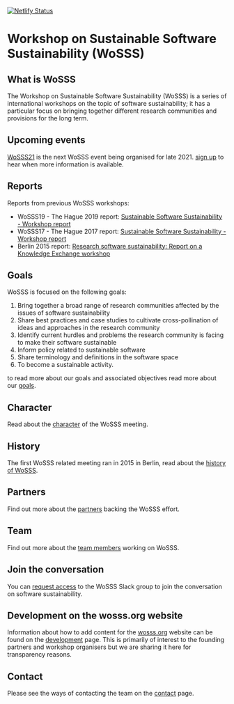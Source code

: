 [![Netlify Status](https://api.netlify.com/api/v1/badges/d286fb09-75f2-4a9b-a53b-9110d3b6bfd4/deploy-status)](https://app.netlify.com/sites/zen-ramanujan-19df89/deploys)

# Workshop on Sustainable Software Sustainability (WoSSS)

## What is WoSSS 
The Workshop on Sustainable Software Sustainability (WoSSS) is a series of international workshops on the topic of software sustainability; it has a particular focus on bringing together different research communities and provisions for the long term.

## Upcoming events
[WoSSS21](content/wosss21) is the next WoSSS event being organised for late 2021. [sign up](https://bit.ly/wosss21-expression-of-interest) to hear when more information is available.

## Reports
Reports from previous WoSSS workshops:

 + WoSSS19 - The Hague 2019 report: [Sustainable Software Sustainability - Workshop report](https://zenodo.org/record/3922155)
 + WoSSS17 - The Hague 2017 report: [Sustainable Software Sustainability - Workshop report](https://doi.org/10.17026/dans-xfe-rn2w)
 + Berlin 2015 report: [Research software sustainability: Report on a Knowledge Exchange workshop](https://www.knowledge-exchange.info/event/software-sustainability)

## Goals
WoSSS is focused on the following goals:

1. Bring together a broad range of research communities affected by the issues of software sustainability
2. Share best practices and case studies to cultivate cross-pollination of ideas and approaches in the research community
3. Identify current hurdles and problems the research community is facing to make their software sustainable
4. Inform policy related to sustainable software
5. Share terminology and definitions in the software space
6. To become a sustainable activity.

to read more about our goals and associated objectives read more about our [goals](content/goals).

## Character
Read about the [character](content/character) of the WoSSS meeting.

## History
The first WoSSS related meeting ran in 2015 in Berlin, read about the [history of WoSSS](content/history).

## Partners
Find out more about the [partners](content/partners) backing the WoSSS effort.

## Team
Find out more about the [team members](content/team) working on WoSSS.

## Join the conversation
You can [request access](https://bit.ly/wosss-slack-request) to the WoSSS Slack group to join the conversation on software sustainability.

## Development on the wosss.org website
Information about how to add content for the [wosss.org](http://wosss.org) website can be found on the [development](DEVELOPMENT.md) page.
This is primarily of interest to the founding partners and workshop organisers but we are sharing it here for transparency reasons.

## Contact 
Please see the ways of contacting the team on the [contact](contents/contact) page.


